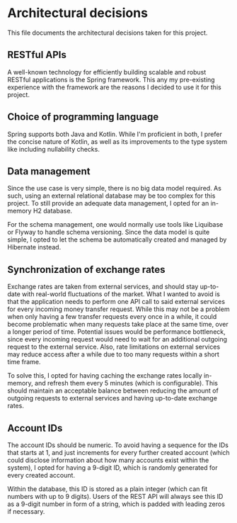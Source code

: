 # Architectural decisions

This file documents the architectural decisions taken for this project.

## RESTful APIs

A well-known technology for efficiently building scalable and robust RESTful applications is the Spring framework.
This any my pre-existing experience with the framework are the reasons I decided to use it for this project.

## Choice of programming language

Spring supports both Java and Kotlin.
While I'm proficient in both, I prefer the concise nature of Kotlin, as well as its improvements to the type system like including nullability checks.

## Data management

Since the use case is very simple, there is no big data model required.
As such, using an external relational database may be too complex for this project.
To still provide an adequate data management, I opted for an in-memory H2 database.

For the schema management, one would normally use tools like Liquibase or Flyway to handle schema versioning.
Since the data model is quite simple, I opted to let the schema be automatically created and managed by Hibernate instead.

## Synchronization of exchange rates

Exchange rates are taken from external services, and should stay up-to-date with real-world fluctuations of the market.
What I wanted to avoid is that the application needs to perform one API call to said external services for every incoming money transfer request.
While this may not be a problem when only having a few transfer requests every once in a while, it could become problematic when many requests take place at the same time, over a longer period of time.
Potential issues would be performance bottleneck, since every incoming request would need to wait for an additional outgoing request to the external service.
Also, rate limitations on external services may reduce access after a while due to too many requests within a short time frame.

To solve this, I opted for having caching the exchange rates locally in-memory, and refresh them every 5 minutes (which is configurable).
This should maintain an acceptable balance between reducing the amount of outgoing requests to external services and having up-to-date exchange rates.

## Account IDs

The account IDs should be numeric.
To avoid having a sequence for the IDs that starts at 1, and just increments for every further created account (which could disclose information about how many accounts exist within the system),
I opted for having a 9-digit ID, which is randomly generated for every created account.

Within the database, this ID is stored as a plain integer (which can fit numbers with up to 9 digits).
Users of the REST API will always see this ID as a 9-digit number in form of a string, which is padded with leading zeros if necessary.
